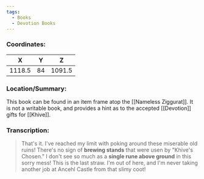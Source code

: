 ```yaml
---
tags:
  - Books
  - Devotion Books
---
```


### Coordinates:
| **X** | **Y**| **Z** |
|:-----:|:----:|:-----:|
|1118.5  |84   |1091.5  |

### Location/Summary:
This book can be found in an item frame atop the [[Nameless Ziggurat]]. It is not a writable book, and provides a hint as to the accepted [[Devotion]] gifts for [[Khive]].

### Transcription:
> That's it. I've reached my limit with poking around these miserable old ruins! There's no sign of **brewing stands** that were usen by "Khive's Chosen." I don't see so much as a **single rune above ground** in this sorry mess! This is the last straw. I'm out of here, and I'm never taking another job at Ancehl Castle from that slimy coot!
